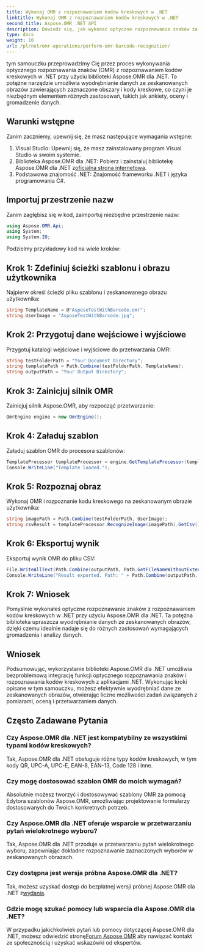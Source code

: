 ```yaml
---
title: Wykonaj OMR z rozpoznawaniem kodów kreskowych w .NET
linktitle: Wykonaj OMR z rozpoznawaniem kodów kreskowych w .NET
second_title: Aspose.OMR .NET API
description: Dowiedz się, jak wykonać optyczne rozpoznawanie znaków za pomocą rozpoznawania kodów kreskowych w .NET przy użyciu Aspose.OMR dla .NET. Uprość wyodrębnianie danych ze zeskanowanych obrazów!
type: docs
weight: 10
url: /pl/net/omr-operations/perform-omr-barcode-recognition/
---
```

tym samouczku przeprowadzimy Cię przez proces wykonywania optycznego rozpoznawania znaków (OMR) z rozpoznawaniem kodów kreskowych w .NET przy użyciu biblioteki Aspose.OMR dla .NET. To potężne narzędzie umożliwia wyodrębnianie danych ze zeskanowanych obrazów zawierających zaznaczone obszary i kody kreskowe, co czyni je niezbędnym elementem różnych zastosowań, takich jak ankiety, oceny i gromadzenie danych.
## Warunki wstępne
Zanim zaczniemy, upewnij się, że masz następujące wymagania wstępne:
1. Visual Studio: Upewnij się, że masz zainstalowany program Visual Studio w swoim systemie.
2.  Biblioteka Aspose.OMR dla .NET: Pobierz i zainstaluj bibliotekę Aspose.OMR dla .NET z[oficjalna strona internetowa](https://releases.aspose.com/omr/net/).
3. Podstawowa znajomość .NET: Znajomość frameworku .NET i języka programowania C#.
## Importuj przestrzenie nazw
Zanim zagłębisz się w kod, zaimportuj niezbędne przestrzenie nazw:
```csharp
using Aspose.OMR.Api;
using System;
using System.IO;
```
Podzielmy przykładowy kod na wiele kroków:
## Krok 1: Zdefiniuj ścieżki szablonu i obrazu użytkownika
Najpierw określ ścieżki pliku szablonu i zeskanowanego obrazu użytkownika:
```csharp
string TemplateName = @"AsposeTestWithBarcode.omr";
string UserImage = "AsposeTestWithBarcode.jpg";
```
## Krok 2: Przygotuj dane wejściowe i wyjściowe
Przygotuj katalogi wejściowe i wyjściowe do przetwarzania OMR:
```csharp
string testFolderPath = "Your Document Directory";
string templatePath = Path.Combine(testFolderPath, TemplateName);
string outputPath = "Your Output Directory";
```
## Krok 3: Zainicjuj silnik OMR
Zainicjuj silnik Aspose.OMR, aby rozpocząć przetwarzanie:
```csharp
OmrEngine engine = new OmrEngine();
```
## Krok 4: Załaduj szablon
Załaduj szablon OMR do procesora szablonów:
```csharp
TemplateProcessor templateProcessor = engine.GetTemplateProcessor(templatePath);
Console.WriteLine("Template loaded.");
```
## Krok 5: Rozpoznaj obraz
Wykonaj OMR i rozpoznanie kodu kreskowego na zeskanowanym obrazie użytkownika:
```csharp
string imagePath = Path.Combine(testFolderPath, UserImage);
string csvResult = templateProcessor.RecognizeImage(imagePath).GetCsv();
```
## Krok 6: Eksportuj wynik
Eksportuj wynik OMR do pliku CSV:
```csharp
File.WriteAllText(Path.Combine(outputPath, Path.GetFileNameWithoutExtension(UserImage) + ".csv"), csvResult);
Console.WriteLine("Result exported. Path: " + Path.Combine(outputPath, Path.GetFileNameWithoutExtension(UserImage) + ".csv"));
```
## Krok 7: Wniosek
Pomyślnie wykonałeś optyczne rozpoznawanie znaków z rozpoznawaniem kodów kreskowych w .NET przy użyciu Aspose.OMR dla .NET. Ta potężna biblioteka upraszcza wyodrębnianie danych ze zeskanowanych obrazów, dzięki czemu idealnie nadaje się do różnych zastosowań wymagających gromadzenia i analizy danych.
## Wniosek
Podsumowując, wykorzystanie biblioteki Aspose.OMR dla .NET umożliwia bezproblemową integrację funkcji optycznego rozpoznawania znaków i rozpoznawania kodów kreskowych z aplikacjami .NET. Wykonując kroki opisane w tym samouczku, możesz efektywnie wyodrębniać dane ze zeskanowanych obrazów, otwierając liczne możliwości zadań związanych z pomiarami, oceną i przetwarzaniem danych.
## Często Zadawane Pytania
### Czy Aspose.OMR dla .NET jest kompatybilny ze wszystkimi typami kodów kreskowych?
Tak, Aspose.OMR dla .NET obsługuje różne typy kodów kreskowych, w tym kody QR, UPC-A, UPC-E, EAN-8, EAN-13, Code 128 i inne.
### Czy mogę dostosować szablon OMR do moich wymagań?
Absolutnie możesz tworzyć i dostosowywać szablony OMR za pomocą Edytora szablonów Aspose.OMR, umożliwiając projektowanie formularzy dostosowanych do Twoich konkretnych potrzeb.
### Czy Aspose.OMR dla .NET oferuje wsparcie w przetwarzaniu pytań wielokrotnego wyboru?
Tak, Aspose.OMR dla .NET przoduje w przetwarzaniu pytań wielokrotnego wyboru, zapewniając dokładne rozpoznawanie zaznaczonych wyborów w zeskanowanych obrazach.
### Czy dostępna jest wersja próbna Aspose.OMR dla .NET?
 Tak, możesz uzyskać dostęp do bezpłatnej wersji próbnej Aspose.OMR dla .NET z[wydania](https://releases.aspose.com/).
### Gdzie mogę szukać pomocy lub wsparcia dla Aspose.OMR dla .NET?
 W przypadku jakichkolwiek pytań lub pomocy dotyczącej Aspose.OMR dla .NET, możesz odwiedzić stronę[Forum Aspose.OMR](https://forum.aspose.com/c/omr/38) aby nawiązać kontakt ze społecznością i uzyskać wskazówki od ekspertów.